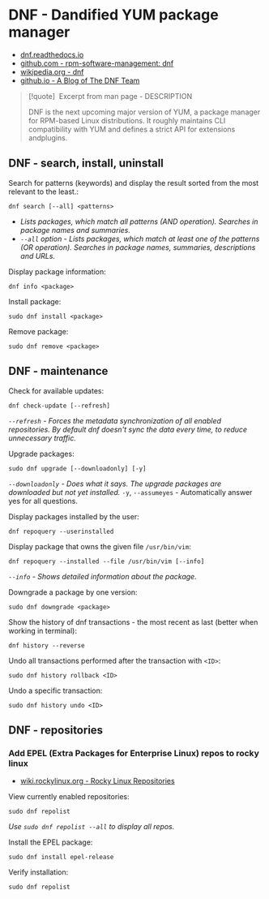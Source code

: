 # DNF - Dandified YUM package manager

- [dnf.readthedocs.io](https://dnf.readthedocs.io)
- [github.com - rpm-software-management: dnf](https://github.com/rpm-software-management/dnf)
- [wikipedia.org - dnf](https://en.wikipedia.org/wiki/DNF_(software))
- [github.io - A Blog of The DNF Team](https://rpm-software-management.github.io)

> [!quote] &nbsp;Excerpt from man page - DESCRIPTION
> 
> DNF is the next upcoming major version of YUM, a package manager for RPM-based Linux distributions. It roughly maintains CLI compatibility with YUM and defines a strict API for extensions andplugins.

## DNF - search, install, uninstall

Search for patterns (keywords) and display the result sorted from the most relevant to the least.:
```
dnf search [--all] <patterns>
```
- _Lists packages, which match all patterns (AND operation). Searches in package names and summaries._
- _`--all` option - Lists packages, which match at least one of the patterns (OR operation). Searches in package names, summaries, descriptions and URLs._

Display package information:
```
dnf info <package>
```

Install package:
```
sudo dnf install <package>
```

Remove package:
```
sudo dnf remove <package>
```

## DNF - maintenance

Check for available updates:
```
dnf check-update [--refresh]
```
_`--refresh` - Forces the metadata synchronization of all enabled repositories. By default dnf doesn't sync the data every time, to reduce unnecessary traffic._

Upgrade packages:
```
sudo dnf upgrade [--downloadonly] [-y]
```
_`--downloadonly` - Does what it says. The upgrade packages are downloaded but not yet installed._
`-y`, `--assumeyes` - Automatically answer yes for all questions.

Display packages installed by the user:
```
dnf repoquery --userinstalled
```

Display package that owns the given file `/usr/bin/vim`:
```
dnf repoquery --installed --file /usr/bin/vim [--info]
```
_`--info` -  Shows detailed information about the package._

Downgrade a package by one version:
```
sudo dnf downgrade <package>
```

Show the history of dnf transactions - the most recent as last (better when working in terminal):
```
dnf history --reverse
```

Undo all transactions performed after the transaction with `<ID>`:
```
sudo dnf history rollback <ID>
```

Undo a specific transaction:
```
sudo dnf history undo <ID>
```

## DNF - repositories

### Add EPEL (Extra Packages for Enterprise Linux) repos to rocky linux

- [wiki.rockylinux.org - Rocky Linux Repositories](https://wiki.rockylinux.org/rocky/repo/)

View currently enabled repositories:
```shell
sudo dnf repolist
```
_Use `sudo dnf repolist --all` to display all repos._

Install the EPEL package:
```shell
sudo dnf install epel-release
```

Verify installation:
```shell
sudo dnf repolist
```
